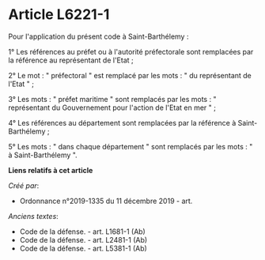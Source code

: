 # Article L6221-1

Pour l'application du présent code à Saint-Barthélemy : 

1° Les références au préfet ou à l'autorité préfectorale sont remplacées par la référence au représentant de l'Etat ; 

2° Le mot : " préfectoral " est remplacé par les mots : " du représentant de l'Etat " ; 

3° Les mots : " préfet maritime " sont remplacés par les mots : " représentant du Gouvernement pour l'action de l'Etat en mer
" ; 

4° Les références au département sont remplacées par la référence à Saint-Barthélemy ; 

5° Les mots : " dans chaque département " sont remplacés par les mots : " à Saint-Barthélemy ".

**Liens relatifs à cet article**

_Créé par_:

  - Ordonnance n°2019-1335 du 11 décembre 2019 - art.

_Anciens textes_:

  - Code de la défense. - art. L1681-1 (Ab)
  - Code de la défense. - art. L2481-1 (Ab)
  - Code de la défense. - art. L5381-1 (Ab)
